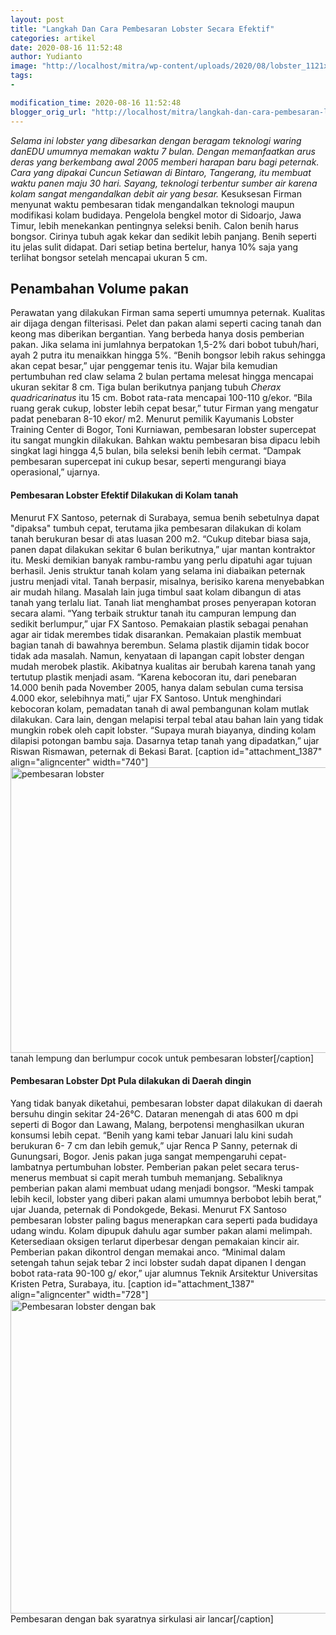 ```yaml
---
layout: post
title: "Langkah Dan Cara Pembesaran Lobster Secara Efektif"
categories: artikel
date: 2020-08-16 11:52:48
author: Yudianto
image: "http://localhost/mitra/wp-content/uploads/2020/08/lobster_1121x800.jpg"
tags:
- 

modification_time: 2020-08-16 11:52:48
blogger_orig_url: "http://localhost/mitra/langkah-dan-cara-pembesaran-lobster.html"
---
```


<em>Selama ini lobster yang dibesarkan dengan beragam teknologi waring danEDU umumnya memakan waktu 7 bulan. Dengan memanfaatkan arus deras yang berkembang awal 2005 memberi harapan baru bagi peternak. Cara yang dipakai Cuncun Setiawan di Bintaro, Tangerang, itu membuat waktu panen maju 30 hari. Sayang, teknologi terbentur sumber air karena kolam sangat mengandalkan debit air yang besar.</em>
Kesuksesan Firman menyunat waktu pembesaran tidak mengandalkan teknologi maupun modifikasi kolam budidaya. Pengelola bengkel motor di Sidoarjo, Jawa Timur, lebih menekankan pentingnya seleksi benih. Calon benih harus bongsor. Cirinya tubuh agak kekar dan sedikit lebih panjang. Benih seperti itu jelas sulit didapat.
Dari setiap betina bertelur, hanya 10% saja yang terlihat bongsor setelah mencapai ukuran 5 cm.
<h2>Penambahan Volume  pakan</h2>
Perawatan yang dilakukan Firman sama seperti umumnya peternak. Kualitas air dijaga dengan filterisasi. Pelet dan pakan alami seperti cacing tanah dan keong mas diberikan bergantian. Yang berbeda hanya dosis pemberian pakan. Jika selama ini jumlahnya berpatokan 1,5-2% dari bobot tubuh/hari, ayah 2 putra itu menaikkan hingga 5%. “Benih bongsor lebih rakus sehingga akan cepat besar,” ujar penggemar tenis itu.
Wajar bila kemudian pertumbuhan red claw selama 2 bulan pertama melesat hingga mencapai ukuran sekitar 8 cm. Tiga bulan berikutnya panjang tubuh <em>Cherax quadricarinatus</em> itu 15 cm. Bobot rata-rata mencapai 100-110 g/ekor. “Bila ruang gerak cukup, lobster lebih cepat besar,” tutur Firman yang mengatur padat penebaran 8-10 ekor/ m2.
Menurut pemilik Kayumanis Lobster Training Center di Bogor, Toni Kurniawan, pembesaran lobster supercepat itu sangat mungkin dilakukan. Bahkan waktu pembesaran bisa dipacu lebih singkat lagi hingga 4,5 bulan, bila seleksi benih lebih cermat. “Dampak pembesaran supercepat ini cukup besar, seperti mengurangi biaya operasional,” ujarnya.
<h4>Pembesaran Lobster Efektif Dilakukan di Kolam tanah</h4>
Menurut FX Santoso, peternak di Surabaya, semua benih sebetulnya dapat "dipaksa" tumbuh cepat, terutama jika pembesaran dilakukan di kolam tanah berukuran besar di atas luasan 200 m2. “Cukup ditebar biasa saja, panen dapat dilakukan sekitar 6 bulan berikutnya,” ujar mantan kontraktor itu. Meski demikian banyak rambu-rambu yang perlu dipatuhi agar tujuan berhasil.
Jenis struktur tanah kolam yang selama ini diabaikan peternak justru menjadi vital. Tanah berpasir, misalnya, berisiko karena menyebabkan air mudah hilang. Masalah lain juga timbul saat kolam dibangun di atas tanah yang terlalu liat. Tanah liat menghambat proses penyerapan kotoran secara alami. “Yang terbaik struktur tanah itu campuran lempung dan sedikit berlumpur,” ujar FX Santoso.
Pemakaian plastik sebagai penahan agar air tidak merembes tidak disarankan. Pemakaian plastik membuat bagian tanah di bawahnya berembun. Selama plastik dijamin tidak bocor tidak ada masalah. Namun, kenyataan di lapangan capit lobster dengan mudah merobek plastik. Akibatnya kualitas air berubah karena tanah yang tertutup plastik menjadi asam.
“Karena kebocoran itu, dari penebaran 14.000 benih pada November 2005, hanya dalam sebulan cuma tersisa 4.000 ekor, selebihnya mati,” ujar FX Santoso.
Untuk menghindari kebocoran kolam, pemadatan tanah di awal pembangunan kolam mutlak dilakukan. Cara lain, dengan melapisi terpal tebal atau bahan lain yang tidak mungkin robek oleh capit lobster. “Supaya murah biayanya, dinding kolam dilapisi potongan bambu saja. Dasarnya tetap tanah yang dipadatkan,” ujar Riswan Rismawan, peternak di Bekasi Barat.
[caption id="attachment_1387" align="aligncenter" width="740"]<img class="wp-image-1387 " src="http://127.0.0.1/mitra/wp-content/uploads/2020/08/lobster_1121x800.jpg" alt="pembesaran lobster" width="740" height="457" /> tanah lempung dan berlumpur cocok untuk pembesaran lobster[/caption]
<h4>Pembesaran Lobster Dpt Pula dilakukan di Daerah dingin</h4>
Yang tidak banyak diketahui, pembesaran lobster dapat dilakukan di daerah bersuhu dingin sekitar 24-26°C. Dataran menengah di atas 600 m dpi seperti di Bogor dan Lawang, Malang, berpotensi menghasilkan ukuran konsumsi lebih cepat. “Benih yang kami tebar Januari lalu kini sudah berukuran 6- 7 cm dan lebih gemuk,” ujar Renca P Sanny, peternak di Gunungsari, Bogor.
Jenis pakan juga sangat mempengaruhi cepat-lambatnya pertumbuhan lobster. Pemberian pakan pelet secara terus-menerus membuat si capit merah tumbuh memanjang. Sebaliknya pemberian pakan alami membuat udang menjadi bongsor. “Meski tampak lebih kecil, lobster yang diberi pakan alami umumnya berbobot lebih berat,” ujar Juanda, peternak di Pondokgede, Bekasi.
Menurut FX Santoso pembesaran lobster paling bagus menerapkan cara seperti pada budidaya udang windu. Kolam dipupuk dahulu agar sumber pakan alami melimpah. Ketersediaan oksigen terlarut diperbesar dengan pemakaian kincir air. Pemberian pakan dikontrol dengan memakai anco. “Minimal dalam setengah tahun sejak tebar 2 inci lobster sudah dapat dipanen I dengan bobot rata-rata 90-100 g/ ekor,” ujar alumnus Teknik Arsitektur Universitas Kristen Petra, Surabaya, itu.
[caption id="attachment_1387" align="aligncenter" width="728"]<img class="wp-image-1387" src="http://127.0.0.1/mitra/wp-content/uploads/2020/08/lobster_1121x800.jpg" alt="Pembesaran lobster dengan bak" width="728" height="502" /> Pembesaran dengan bak syaratnya sirkulasi air lancar[/caption]
